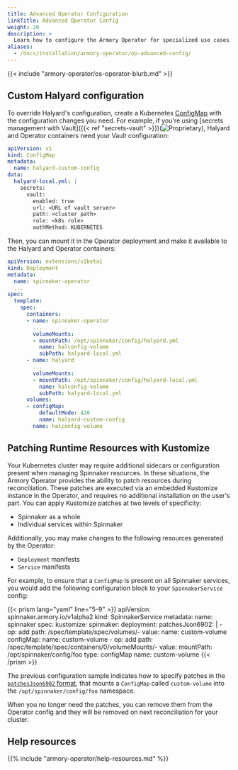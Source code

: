 ```yaml
---
title: Advanced Operator Configuration
linkTitle: Advanced Operator Config
weight: 20
description: >
  Learn how to configure the Armory Operator for specialized use cases.
aliases:
  - /docs/installation/armory-operator/op-advanced-config/
---
```


{{< include "armory-operator/os-operator-blurb.md" >}}

## Custom Halyard configuration

To override Halyard's configuration, create a Kubernetes [ConfigMap](https://kubernetes.io/docs/concepts/configuration/configmap/) with the configuration changes you need. For example, if you're using [secrets management with Vault]({{< ref "secrets-vault" >}})(![Proprietary](/images/proprietary.svg)), Halyard and Operator containers need your Vault configuration:

```yaml
apiVersion: v1
kind: ConfigMap
metadata:
  name: halyard-custom-config
data:
  halyard-local.yml: |
    secrets:
      vault:
        enabled: true
        url: <URL of vault server>
        path: <cluster path>
        role: <k8s role>
        authMethod: KUBERNETES
```

Then, you can mount it in the Operator deployment and make it available to the Halyard and Operator containers:

```yaml
apiVersion: extensions/v1beta1
kind: Deployment
metadata:
  name: spinnaker-operator
  ...
spec:
  template:
    spec:
      containers:
      - name: spinnaker-operator
        ...
        volumeMounts:
        - mountPath: /opt/spinnaker/config/halyard.yml
          name: halconfig-volume
          subPath: halyard-local.yml
      - name: halyard
        ...
        volumeMounts:
        - mountPath: /opt/spinnaker/config/halyard-local.yml
          name: halconfig-volume
          subPath: halyard-local.yml
      volumes:
      - configMap:
          defaultMode: 420
          name: halyard-custom-config
        name: halconfig-volume
```

## Patching Runtime Resources with Kustomize

Your Kubernetes cluster may require additional sidecars or configuration
present when managing Spinnaker resources. In these situations, the Armory
Operator provides the ability to patch resources during reconciliation. These
patches are executed via an embedded Kustomize instance in the Operator, and
requires no additional installation on the user's part. You can apply Kustomize
patches at two levels of specificity:

- Spinnaker as a whole
- Individual services within Spinnaker

Additionally, you may make changes to the following resources generated by
the Operator:

- `Deployment` manifests
- `Service` manifests

For example, to ensure that a `ConfigMap` is present on all Spinnaker services,
you would add the following configuration block to your `SpinnakerService`
config:

{{< prism lang="yaml" line="5-9" >}}
apiVersion: spinnaker.armory.io/v1alpha2
kind: SpinnakerService
metadata:
  name: spinnaker
spec:
  kustomize:
    spinnaker:
      deployment:
        patchesJson6902: |
          - op: add
            path: /spec/template/spec/volumes/-
            value:
              name: custom-volume
              configMap:
                name: custom-volume
          - op: add
            path: /spec/template/spec/containers/0/volumeMounts/-
            value:
              mountPath: /opt/spinnaker/config/foo
              type: configMap
              name: custom-volume
{{< /prism >}}

The previous configuration sample indicates how to specify patches in the
[`patchesJson6902`
format](https://kubectl.docs.kubernetes.io/references/kustomize/kustomization/patchesjson6902/),
that mounts a `ConfigMap` called `custom-volume` into the
`/opt/spinnaker/config/foo` namespace.

When you no longer need the patches, you can remove them from the Operator
config and they will be removed on next reconciliation for your cluster.

## Help resources

{{% include "armory-operator/help-resources.md" %}}
